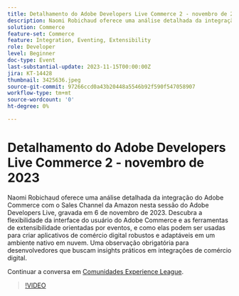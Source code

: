 ```yaml
---
title: Detalhamento do Adobe Developers Live Commerce 2 - novembro de 2023
description: Naomi Robichaud oferece uma análise detalhada da integração do Adobe Commerce com o Sales Channel da Amazon nesta sessão do Adobe Developers Live, gravada em 6 de novembro de 2023. Descubra a flexibilidade da interface do usuário do Adobe Commerce e as ferramentas de extensibilidade orientadas por eventos, e como elas podem ser usadas para criar aplicativos de comércio digital robustos e adaptáveis em um ambiente nativo em nuvem. Uma observação obrigatória para desenvolvedores que buscam insights práticos em integrações de comércio digital.
solution: Commerce
feature-set: Commerce
feature: Integration, Eventing, Extensibility
role: Developer
level: Beginner
doc-type: Event
last-substantial-update: 2023-11-15T00:00:00Z
jira: KT-14428
thumbnail: 3425636.jpeg
source-git-commit: 97266ccd0a43b20448a5546b92f590f547058907
workflow-type: tm+mt
source-wordcount: '0'
ht-degree: 0%

---
```



# Detalhamento do Adobe Developers Live Commerce 2 - novembro de 2023

Naomi Robichaud oferece uma análise detalhada da integração do Adobe Commerce com o Sales Channel da Amazon nesta sessão do Adobe Developers Live, gravada em 6 de novembro de 2023. Descubra a flexibilidade da interface do usuário do Adobe Commerce e as ferramentas de extensibilidade orientadas por eventos, e como elas podem ser usadas para criar aplicativos de comércio digital robustos e adaptáveis em um ambiente nativo em nuvem. Uma observação obrigatória para desenvolvedores que buscam insights práticos em integrações de comércio digital.

Continuar a conversa em [Comunidades Experience League](https://adobe.ly/46M7lZK).

>[!VIDEO](https://video.tv.adobe.com/v/3425636/?learn=on)